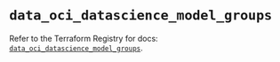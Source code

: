 # `data_oci_datascience_model_groups`

Refer to the Terraform Registry for docs: [`data_oci_datascience_model_groups`](https://registry.terraform.io/providers/oracle/oci/7.19.0/docs/data-sources/datascience_model_groups).
